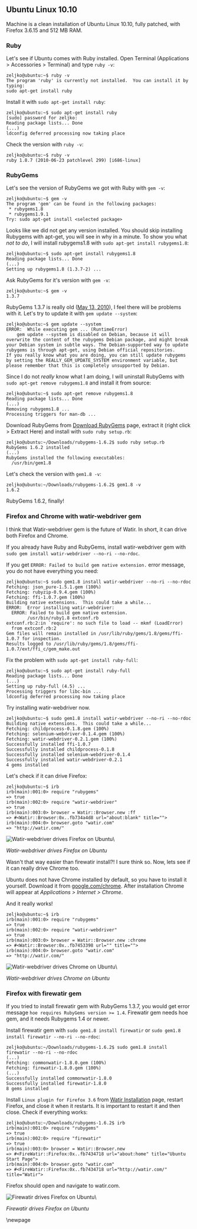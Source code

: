 ## Ubuntu Linux 10.10

Machine is a clean installation of Ubuntu Linux 10.10, fully patched, with Firefox 3.6.15 and 512 MB RAM.

### Ruby

Let's see if Ubuntu comes with Ruby installed. Open Terminal (Applications > Accessories > Terminal) and type `ruby -v`:

    zeljko@ubuntu:~$ ruby -v
    The program 'ruby' is currently not installed.  You can install it by typing:
    sudo apt-get install ruby

Install it with `sudo apt-get install ruby`:

    zeljko@ubuntu:~$ sudo apt-get install ruby
    [sudo] password for zeljko: 
    Reading package lists... Done
    (...)
    ldconfig deferred processing now taking place

Check the version with `ruby -v`:

    zeljko@ubuntu:~$ ruby -v
    ruby 1.8.7 (2010-06-23 patchlevel 299) [i686-linux]

### RubyGems

Let's see the version of RubyGems we got with Ruby with `gem -v`:

    zeljko@ubuntu:~$ gem -v
    The program 'gem' can be found in the following packages:
     * rubygems1.8
     * rubygems1.9.1
    Try: sudo apt-get install <selected package>

Looks like we did not get any version installed. You should skip installing Rubygems with apt-get, you will see in why in a minute. To show you what *not to do*, I will install rubygems1.8 with `sudo apt-get install rubygems1.8`:

    zeljko@ubuntu:~$ sudo apt-get install rubygems1.8
    Reading package lists... Done
    (...)
    Setting up rubygems1.8 (1.3.7-2) ...

Ask RubyGems for it's version with `gem -v`:

    zeljko@ubuntu:~$ gem -v
    1.3.7

RubyGems 1.3.7 is really old ([May 13, 2010][137]), I feel there will be problems with it. Let's try to update it with `gem update --system`:

    zeljko@ubuntu:~$ gem update --system
    ERROR:  While executing gem ... (RuntimeError)
        gem update --system is disabled on Debian, because it will overwrite the content of the rubygems Debian package, and might break your Debian system in subtle ways. The Debian-supported way to update rubygems is through apt-get, using Debian official repositories.
    If you really know what you are doing, you can still update rubygems by setting the REALLY_GEM_UPDATE_SYSTEM environment variable, but please remember that this is completely unsupported by Debian.

Since I do not *really* know what I am doing, I will uninstall RubyGems with `sudo apt-get remove rubygems1.8` and install it from source:

    zeljko@ubuntu:~$ sudo apt-get remove rubygems1.8
    Reading package lists... Done
    (...)
    Removing rubygems1.8 ...
    Processing triggers for man-db ...

Download RubyGems from [Download RubyGems][gems] page, extract it (right click > Extract Here) and install with `sudo ruby setup.rb`:

    zeljko@ubuntu:~/Downloads/rubygems-1.6.2$ sudo ruby setup.rb 
    RubyGems 1.6.2 installed
    (...)
    RubyGems installed the following executables:
      /usr/bin/gem1.8

Let's check the version with `gem1.8 -v`:

    zeljko@ubuntu:~/Downloads/rubygems-1.6.2$ gem1.8 -v
    1.6.2

RubyGems 1.6.2, finally!

### Firefox and Chrome with watir-webdriver gem

I think that Watir-webdriver gem is the future of Watir. In short, it can drive both Firefox and Chrome.

If you already have Ruby and RubyGems, install watir-webdriver gem with `sudo gem install watir-webdriver --no-ri --no-rdoc`.

If you get `ERROR: Failed to build gem native extension.` error message, you do not have everything you need:

    zeljko@ubuntu:~$ sudo gem1.8 install watir-webdriver --no-ri --no-rdoc
    Fetching: json_pure-1.5.1.gem (100%)
    Fetching: rubyzip-0.9.4.gem (100%)
    Fetching: ffi-1.0.7.gem (100%)
    Building native extensions.  This could take a while...
    ERROR:  Error installing watir-webdriver:
      ERROR: Failed to build gem native extension.
            /usr/bin/ruby1.8 extconf.rb
    extconf.rb:2:in `require': no such file to load -- mkmf (LoadError)
      from extconf.rb:2
    Gem files will remain installed in /usr/lib/ruby/gems/1.8/gems/ffi-1.0.7 for inspection.
    Results logged to /usr/lib/ruby/gems/1.8/gems/ffi-1.0.7/ext/ffi_c/gem_make.out

Fix the problem with `sudo apt-get install ruby-full`:

    zeljko@ubuntu:~$ sudo apt-get install ruby-full
    Reading package lists... Done
    (...)
    Setting up ruby-full (4.5) ...
    Processing triggers for libc-bin ...
    ldconfig deferred processing now taking place

Try installing watir-webdriver now.

    zeljko@ubuntu:~$ sudo gem1.8 install watir-webdriver --no-ri --no-rdoc
    Building native extensions.  This could take a while...
    Fetching: childprocess-0.1.8.gem (100%)
    Fetching: selenium-webdriver-0.1.4.gem (100%)
    Fetching: watir-webdriver-0.2.1.gem (100%)
    Successfully installed ffi-1.0.7
    Successfully installed childprocess-0.1.8
    Successfully installed selenium-webdriver-0.1.4
    Successfully installed watir-webdriver-0.2.1
    4 gems installed

Let's check if it can drive Firefox:

    zeljko@ubuntu:~$ irb
    irb(main):001:0> require "rubygems"
    => true
    irb(main):002:0> require "watir-webdriver"
    => true
    irb(main):003:0> browser = Watir::Browser.new :ff
    => #<Watir::Browser:0x..fb734a4d8 url="about:blank" title="">
    irb(main):004:0> browser.goto "watir.com"
    => "http://watir.com/"

![Watir-webdriver drives Firefox on Ubuntu](images/ubuntu-webdriver-firefox.jpg)\

*Watir-webdriver drives Firefox on Ubuntu*

Wasn't that way easier than firewatir install?! I sure think so. Now, lets see if it can really drive Chrome too.

Ubuntu does not have Chrome installed by default, so you have to install it yourself. Download it from [google.com/chrome](http://www.google.com/chrome). After installation Chrome will appear at *Applications > Internet > Chrome*.

And it really works!

    zeljko@ubuntu:~$ irb
    irb(main):001:0> require "rubygems"
    => true
    irb(main):002:0> require "watir-webdriver"
    => true
    irb(main):003:0> browser = Watir::Browser.new :chrome
    => #<Watir::Browser:0x..fb7453398 url="" title="">
    irb(main):004:0> browser.goto "watir.com"
    => "http://watir.com/"


![Watir-webdriver drives Chrome on Ubuntu](images/ubuntu-webdriver-chrome.jpg)\

*Watir-webdriver drives Chrome on Ubuntu*

### Firefox with firewatir gem

If you tried to install firewatir gem with RubyGems 1.3.7, you would get error message `hoe requires RubyGems version >= 1.4`. Firewatir gem needs hoe gem, and it needs Rubygems 1.4 or newer.

Install firewatir gem with `sudo gem1.8 install firewatir` or
`sudo gem1.8 install firewatir --no-ri --no-rdoc`:

    zeljko@ubuntu:~/Downloads/rubygems-1.6.2$ sudo gem1.8 install firewatir --no-ri --no-rdoc
    (...)
    Fetching: commonwatir-1.8.0.gem (100%)
    Fetching: firewatir-1.8.0.gem (100%)
    (...)
    Successfully installed commonwatir-1.8.0
    Successfully installed firewatir-1.8.0
    8 gems installed

Install `Linux plugin for Firefox 3.6` from [Watir Installation][watir] page, restart Firefox, and close it when it restarts. It is important to restart it and then close. Check if everything works:

    zeljko@ubuntu:~/Downloads/rubygems-1.6.2$ irb
    irb(main):001:0> require "rubygems"
    => true
    irb(main):002:0> require "firewatir"
    => true
    irb(main):003:0> browser = Watir::Browser.new
    => #<FireWatir::Firefox:0x..fb7434718 url="about:home" title="Ubuntu Start Page">
    irb(main):004:0> browser.goto "watir.com"
    => #<FireWatir::Firefox:0x..fb7434718 url="http://watir.com/" title="Watir">

Firefox should open and navigate to watir.com.

![Firewatir drives Firefox on Ubuntu](images/ubuntu-firewatir.jpg)\

*Firewatir drives Firefox on Ubuntu*

[137]: https://rubygems.org/gems/rubygems-update/versions
[gems]: https://rubygems.org/pages/download
[watir]: http://watir.com/installation/

\newpage

